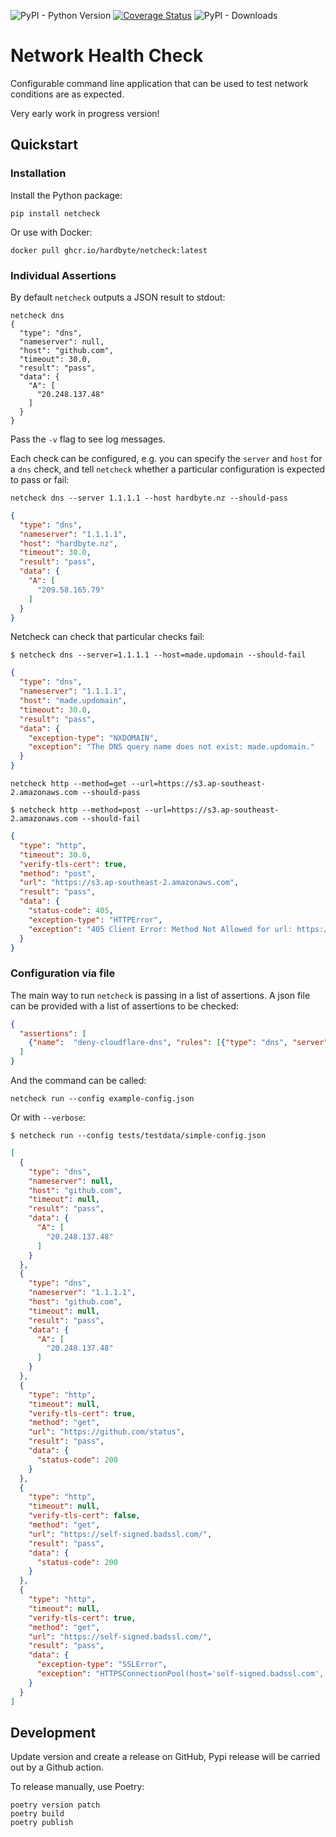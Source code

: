 
![PyPI - Python Version](https://img.shields.io/pypi/pyversions/netcheck) [![Coverage Status](https://coveralls.io/repos/github/hardbyte/netcheck/badge.svg?branch=main)](https://coveralls.io/github/hardbyte/netcheck?branch=main) ![PyPI - Downloads](https://img.shields.io/pypi/dm/netcheck)

# Network Health Check

Configurable command line application that can be used to test network conditions are as expected.

Very early work in progress version!

## Quickstart



### Installation

Install the Python package:

```
pip install netcheck
```

Or use with Docker:

```shell
docker pull ghcr.io/hardbyte/netcheck:latest
```

### Individual Assertions

By default `netcheck` outputs a JSON result to stdout: 

```shell
netcheck dns
{
  "type": "dns",
  "nameserver": null,
  "host": "github.com",
  "timeout": 30.0,
  "result": "pass",
  "data": {
    "A": [
      "20.248.137.48"
    ]
  }
}
```

Pass the `-v` flag to see log messages.

Each check can be configured, e.g. you can specify the `server` and `host` for a `dns` check, and
tell `netcheck` whether a particular configuration is expected to pass or fail:


```shell
netcheck dns --server 1.1.1.1 --host hardbyte.nz --should-pass
```

```json
{
  "type": "dns",
  "nameserver": "1.1.1.1",
  "host": "hardbyte.nz",
  "timeout": 30.0,
  "result": "pass",
  "data": {
    "A": [
      "209.58.165.79"
    ]
  }
}
```

Netcheck can check that particular checks fail:
```shell
$ netcheck dns --server=1.1.1.1 --host=made.updomain --should-fail
```
```json
{
  "type": "dns",
  "nameserver": "1.1.1.1",
  "host": "made.updomain",
  "timeout": 30.0,
  "result": "pass",
  "data": {
    "exception-type": "NXDOMAIN",
    "exception": "The DNS query name does not exist: made.updomain."
  }
}
```

```shell
netcheck http --method=get --url=https://s3.ap-southeast-2.amazonaws.com --should-pass
```

```shell
$ netcheck http --method=post --url=https://s3.ap-southeast-2.amazonaws.com --should-fail
```

```json
{
  "type": "http",
  "timeout": 30.0,
  "verify-tls-cert": true,
  "method": "post",
  "url": "https://s3.ap-southeast-2.amazonaws.com",
  "result": "pass",
  "data": {
    "status-code": 405,
    "exception-type": "HTTPError",
    "exception": "405 Client Error: Method Not Allowed for url: https://s3.ap-southeast-2.amazonaws.com/"
  }
}
```

### Configuration via file

The main way to run `netcheck` is passing in a list of assertions. 
A json file can be provided with a list of assertions to be checked:

```json
{
  "assertions": [
    {"name":  "deny-cloudflare-dns", "rules": [{"type": "dns", "server":  "1.1.1.1", "host": "github.com", "expected": "pass"}] }
  ]
}
```

And the command can be called:
```shell
netcheck run --config example-config.json 
```

Or with `--verbose`:

```shell
$ netcheck run --config tests/testdata/simple-config.json
```

```json
[
  {
    "type": "dns",
    "nameserver": null,
    "host": "github.com",
    "timeout": null,
    "result": "pass",
    "data": {
      "A": [
        "20.248.137.48"
      ]
    }
  },
  {
    "type": "dns",
    "nameserver": "1.1.1.1",
    "host": "github.com",
    "timeout": null,
    "result": "pass",
    "data": {
      "A": [
        "20.248.137.48"
      ]
    }
  },
  {
    "type": "http",
    "timeout": null,
    "verify-tls-cert": true,
    "method": "get",
    "url": "https://github.com/status",
    "result": "pass",
    "data": {
      "status-code": 200
    }
  },
  {
    "type": "http",
    "timeout": null,
    "verify-tls-cert": false,
    "method": "get",
    "url": "https://self-signed.badssl.com/",
    "result": "pass",
    "data": {
      "status-code": 200
    }
  },
  {
    "type": "http",
    "timeout": null,
    "verify-tls-cert": true,
    "method": "get",
    "url": "https://self-signed.badssl.com/",
    "result": "pass",
    "data": {
      "exception-type": "SSLError",
      "exception": "HTTPSConnectionPool(host='self-signed.badssl.com', port=443): Max retries exceeded with url: / (Caused by SSLError(SSLCertVerificationError(1, '[SSL: CERTIFICATE_VERIFY_FAILED] certificate verify failed: self-signed certificate (_ssl.c:997)')))"
    }
  }
]
```
## Development

Update version and create a release on GitHub, Pypi release will be carried out by a Github action. 

To release manually, use Poetry:

```
poetry version patch
poetry build
poetry publish
```

